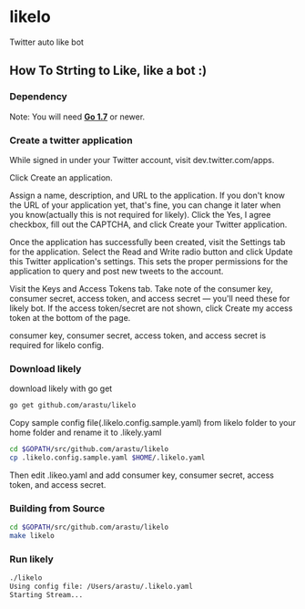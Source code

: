 # likelo
Twitter auto like bot

## How To Strting to Like, like a bot :)

### Dependency
Note: You will need **[Go 1.7](https://golang.org/dl/)** or newer.

### Create a twitter application
While signed in under your Twitter account, visit dev.twitter.com/apps.

Click Create an application.

Assign a name, description, and URL to the application. If you don't know the URL of your application yet, that's fine, you can change it later when you know(actually this is not required for likely). Click the Yes, I agree checkbox, fill out the CAPTCHA, and click Create your Twitter application.

Once the application has successfully been created, visit the Settings tab for the application. Select the Read and Write radio button and click Update this Twitter application's settings. This sets the proper permissions for the application to query and post new tweets to the account.

Visit the Keys and Access Tokens tab. Take note of the consumer key, consumer secret, access token, and access secret — you'll need these for likely bot. If the access token/secret are not shown, click Create my access token at the bottom of the page.

  consumer key, consumer secret, access token, and access secret is required for likelo config.

### Download likely 
download likely with go get

```bash
go get github.com/arastu/likelo
```

Copy sample config file(.likelo.config.sample.yaml) from likelo folder to your home folder and rename it to .likely.yaml
```bash
cd $GOPATH/src/github.com/arastu/likelo
cp .likelo.config.sample.yaml $HOME/.likelo.yaml
```
Then edit .likeo.yaml and add consumer key, consumer secret, access token, and access secret.



### Building from Source
```bash
cd $GOPATH/src/github.com/arastu/likelo
make likelo
```

### Run likely
```bash
./likelo
Using config file: /Users/arastu/.likelo.yaml
Starting Stream...
```
